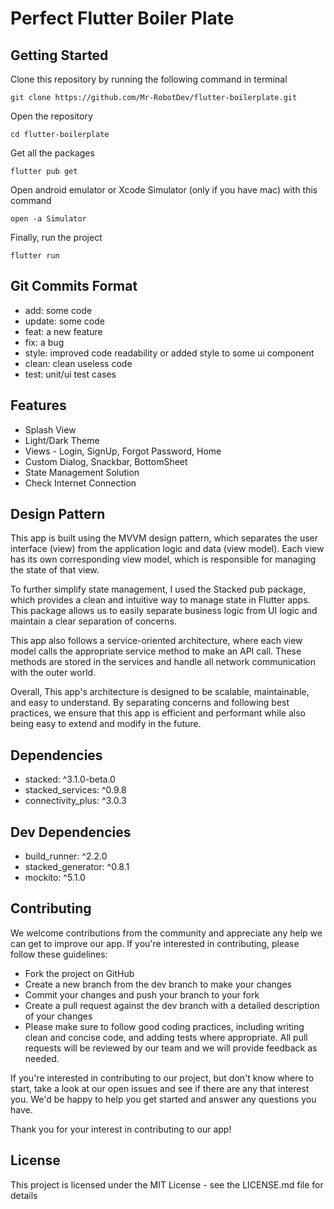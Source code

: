 # Perfect Flutter Boiler Plate
## Getting Started
Clone this repository by running the following command in terminal
```
git clone https://github.com/Mr-RobotDev/flutter-boilerplate.git
```
Open the repository
```
cd flutter-boilerplate
```
Get all the packages
```
flutter pub get
```
Open android emulator or Xcode Simulator (only if you have mac) with this command
```
open -a Simulator
```
Finally, run the project
```
flutter run
```
## Git Commits Format
- add: some code
- update: some code
- feat: a new feature
- fix: a bug
- style: improved code readability or added style to some ui component
- clean: clean useless code
- test: unit/ui test cases
## Features
  - Splash View
  - Light/Dark Theme
  - Views - Login, SignUp, Forgot Password, Home
  - Custom Dialog, Snackbar, BottomSheet
  - State Management Solution
  - Check Internet Connection
## Design Pattern

This app is built using the MVVM design pattern, which separates the user interface (view) from the application logic and data (view model). Each view has its own corresponding view model, which is responsible for managing the state of that view.

To further simplify state management, I used the Stacked pub package, which provides a clean and intuitive way to manage state in Flutter apps. This package allows us to easily separate business logic from UI logic and maintain a clear separation of concerns.

This app also follows a service-oriented architecture, where each view model calls the appropriate service method to make an API call. These methods are stored in the services and handle all network communication with the outer world.

Overall, This app's architecture is designed to be scalable, maintainable, and easy to understand. By separating concerns and following best practices, we ensure that this app is efficient and performant while also being easy to extend and modify in the future.
## Dependencies
  - stacked: ^3.1.0-beta.0
  - stacked_services: ^0.9.8
  - connectivity_plus: ^3.0.3

## Dev Dependencies
  - build_runner: ^2.2.0
  - stacked_generator: ^0.8.1
  - mockito: ^5.1.0
## Contributing
We welcome contributions from the community and appreciate any help we can get to improve our app. If you're interested in contributing, please follow these guidelines:

  - Fork the project on GitHub
  - Create a new branch from the dev branch to make your changes
  - Commit your changes and push your branch to your fork
  - Create a pull request against the dev branch with a detailed description of your changes
  - Please make sure to follow good coding practices, including writing clean and concise code, and adding tests where appropriate. All pull requests will be reviewed by our team and we will provide feedback as needed.

If you're interested in contributing to our project, but don't know where to start, take a look at our open issues and see if there are any that interest you. We'd be happy to help you get started and answer any questions you have.

Thank you for your interest in contributing to our app!
## License
This project is licensed under the MIT License - see the LICENSE.md file for details

